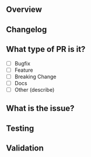 <!-- Give informative title and link JIRA ticket in title if possible -->

## Overview
<!-- Give a brief description on the PRs purpose, link JIRA ticket if applicable -->

## Changelog
<!-- List items that are included -->

## What type of PR is it?

- [ ] Bugfix
- [ ] Feature
- [ ] Breaking Change
- [ ] Docs
- [ ] Other (describe)

## What is the issue?
<!-- Link JIRA issue if applicable -->

## Testing
<!-- How to test the PR, method or sample code -->

## Validation
<!-- Validation of change working, screenshots, etc... -->
